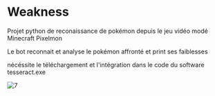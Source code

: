 # Weakness

Projet python de reconaissance de pokémon depuis le jeu vidéo modé Minecraft Pixelmon 

Le bot reconnait et analyse le pokémon affronté et print ses faiblesses 

nécéssite le téléchargement et l'intégration dans le code du software tesseract.exe 

![7](https://user-images.githubusercontent.com/99085759/210275081-cafd593a-7395-4b49-949c-4a5ef3fedde6.PNG)
